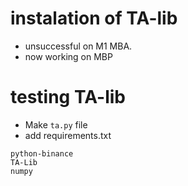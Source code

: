 # instalation of TA-lib
- unsuccessful on M1 MBA.  
- now working on MBP

# testing TA-lib
- Make `ta.py` file
- add requirements.txt

```
python-binance
TA-Lib
numpy
```
